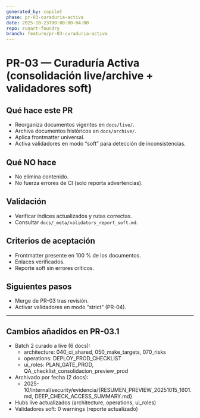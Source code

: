 ```yaml
---
generated_by: copilot
phase: pr-03-curaduria-activa
date: 2025-10-23T00:00:00-04:00
repo: runart-foundry
branch: feature/pr-03-curaduria-activa
---
```

# PR-03 — Curaduría Activa (consolidación live/archive + validadores soft)

## Qué hace este PR
- Reorganiza documentos vigentes en `docs/live/`.
- Archiva documentos históricos en `docs/archive/`.
- Aplica frontmatter universal.
- Activa validadores en modo “soft” para detección de inconsistencias.

## Qué NO hace
- No elimina contenido.
- No fuerza errores de CI (solo reporta advertencias).

## Validación
- Verificar índices actualizados y rutas correctas.
- Consultar `docs/_meta/validators_report_soft.md`.

## Criterios de aceptación
- Frontmatter presente en 100 % de los documentos.
- Enlaces verificados.
- Reporte soft sin errores críticos.

## Siguientes pasos
- Merge de PR-03 tras revisión.
- Activar validadores en modo “strict” (PR-04).

---

## Cambios añadidos en PR-03.1

- Batch 2 curado a live (6 docs):
	- architecture: 040_ci_shared, 050_make_targets, 070_risks
	- operations: DEPLOY_PROD_CHECKLIST
	- ui_roles: PLAN_GATE_PROD, QA_checklist_consolidacion_preview_prod
- Archivado por fecha (2 docs):
	- 2025-10/internal/security/evidencia/{RESUMEN_PREVIEW_20251015_1601.md, DEEP_CHECK_ACCESS_SUMMARY.md}
- Hubs live actualizados (architecture, operations, ui_roles)
- Validadores soft: 0 warnings (reporte actualizado)
